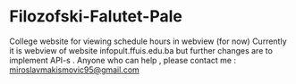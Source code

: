 # Filozofski-Falutet-Pale
College website for viewing schedule hours in webview (for now)
Currently it is webview of website infopult.ffuis.edu.ba but further changes are to implement API-s .
Anyone who can help , please contact me : miroslavmakismovic95@gmail.com
